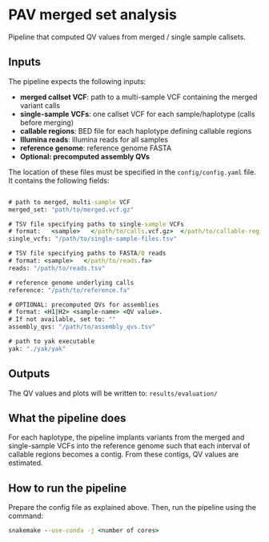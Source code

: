 # PAV merged set analysis

Pipeline that computed QV values from merged / single sample callsets. 

## Inputs

The pipeline expects the following inputs:
* **merged callset VCF**: path to a multi-sample VCF containing the merged variant calls
* **single-sample VCFs**: one callset VCF for each sample/haplotype (calls before merging)
* **callable regions**: BED file for each haplotype defining callable regions
* **Illumina reads**: Illumina reads for all samples
* **reference genome**: reference genome FASTA
* **Optional: precomputed assembly QVs**

The location of these files must be specified in the `` config/config.yaml `` file. It contains the following fields:

```bat

# path to merged, multi-sample VCF
merged_set: "path/to/merged.vcf.gz"

# TSV file specifying paths to single-sample VCFs
# format:   <sample>   </path/to/calls.vcf.gz>  </path/to/callable-regions.bed> 
single_vcfs: "/path/to/single-sample-files.tsv"

# TSV file specifying paths to FASTA/Q reads
# format: <sample>   </path/to/reads.fa>
reads: "/path/to/reads.tsv"

# reference genome underlying calls
reference: "/path/to/reference.fa"

# OPTIONAL: precomputed QVs for assemblies
# format: <H1|H2> <sample-name> <QV value>.
# If not available, set to: ""
assembly_qvs: "/path/to/assembly_qvs.tsv"

# path to yak executable
yak: "./yak/yak"

```

## Outputs

The QV values and plots will be written to: `` results/evaluation/ ``


## What the pipeline does

For each haplotype, the pipeline implants variants from the merged and single-sample VCFs into the reference genome such that each interval of callable regions becomes a contig. From these contigs, QV values are estimated.


## How to run the pipeline

Prepare the config file as explained above. Then, run the pipeline using the command:

``` bat
snakemake --use-conda -j <number of cores>
```
